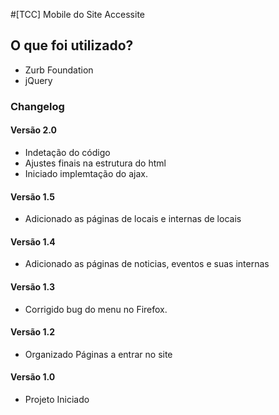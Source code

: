 #[TCC] Mobile do Site Accessite

## O que foi utilizado?
- Zurb Foundation
- jQuery

### Changelog


#### Versão 2.0 
- Indetação do código
- Ajustes finais na estrutura do html
- Iniciado implemtação do ajax.

#### Versão 1.5 
- Adicionado as páginas de locais e internas de locais

#### Versão 1.4 
- Adicionado as páginas de noticias, eventos e suas internas

#### Versão 1.3 
- Corrigido bug do menu no Firefox.

#### Versão 1.2 
- Organizado Páginas a entrar no site

#### Versão 1.0 
- Projeto Iniciado
